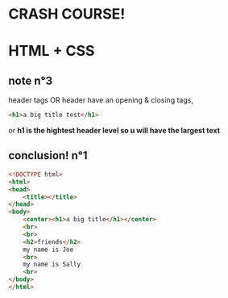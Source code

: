 # CRASH COURSE!
# HTML + CSS



## note n°3
header tags OR header have an opening & closing tags,
```html
<h1>a big title test</h1>
```
or **h1 is the hightest header level so u will have the largest text** 


## conclusion! n°1
```html
<!DOCTYPE html>
<html>
<head>
	<title></title>
</head>
<body>
	<center><h1>a big title</h1></center>
	<br>
	<br>
	<h2>friends</h2>
	my name is Joe
	<br>
	my name is Sally
	<br>
</body>
</html>
```
